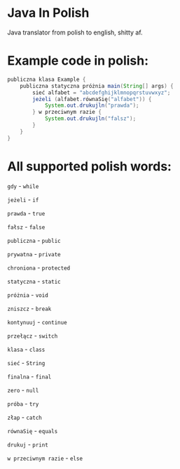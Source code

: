 # Java In Polish
Java translator from polish to english, shitty af.

# Example code in polish:

```java
publiczna klasa Example {
    publiczna statyczna próżnia main(String[] args) {
        sieć alfabet = "abcdefghijklmnopqrstuvwxyz";
        jeżeli (alfabet.równaSię("alfabet")) {
            System.out.drukujln("prawda");
        } w przeciwnym razie {
            System.out.drukujln("falsz");
        }
    }
}
```

# All supported polish words:
`gdy` - `while`

`jeżeli` - `if`

`prawda` - `true`

`fałsz` - `false`

`publiczna` - `public`

`prywatna` - `private`

`chroniona` - `protected`

`statyczna` - `static`

`próżnia` - `void`

`zniszcz` - `break`

`kontynuuj` - `continue`

`przełącz` - `switch`

`klasa` - `class`

`sieć` - `String`

`finalna` - `final`

`zero` - `null`

`próba` - `try`

`złap` - `catch`

`równaSię` - `equals`

`drukuj` - `print`

`w przeciwnym razie` - `else`
